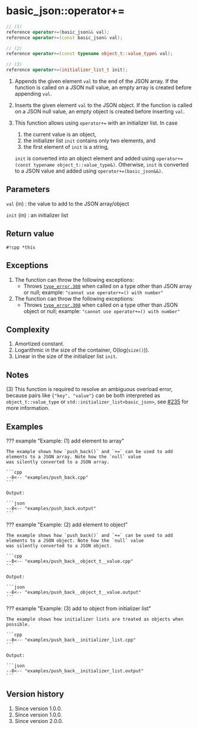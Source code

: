 # basic_json::operator+=

```cpp
// (1)
reference operator+=(basic_json&& val);
reference operator+=(const basic_json& val);

// (2)
reference operator+=(const typename object_t::value_type& val);

// (3)
reference operator+=(initializer_list_t init);
```

1. Appends the given element `val` to the end of the JSON array. If the function is called on a JSON null value, an
   empty array is created before appending `val`.

2. Inserts the given element `val` to the JSON object. If the function is called on a JSON null value, an empty object
   is created before inserting `val`.

3. This function allows using `operator+=` with an initializer list. In case

    1. the current value is an object,
    2. the initializer list `init` contains only two elements, and
    3. the first element of `init` is a string,

    `init` is converted into an object element and added using `operator+=(const typename object_t::value_type&)`.
    Otherwise, `init` is converted to a JSON value and added using `operator+=(basic_json&&)`.

## Parameters

`val` (in)
:   the value to add to the JSON array/object

`init` (in)
:   an initializer list

## Return value

`#!cpp *this`

## Exceptions

1. The function can throw the following exceptions:
    - Throws [`type_error.308`](../../home/exceptions.md#jsonexceptiontype_error308) when called on a type other than
      JSON array or null; example: `"cannot use operator+=() with number"`
2. The function can throw the following exceptions:
    - Throws [`type_error.308`](../../home/exceptions.md#jsonexceptiontype_error308) when called on a type other than
      JSON object or null; example: `"cannot use operator+=() with number"`

## Complexity

1. Amortized constant.
2. Logarithmic in the size of the container, O(log(`size()`)).
3. Linear in the size of the initializer list `init`.

## Notes

(3) This function is required to resolve an ambiguous overload error, because pairs like `{"key", "value"}` can be both
interpreted as `object_t::value_type` or `std::initializer_list<basic_json>`, see
[#235](https://github.com/nlohmann/json/issues/235) for more information.

## Examples

??? example "Example: (1) add element to array"

    The example shows how `push_back()` and `+=` can be used to add elements to a JSON array. Note how the `null` value
    was silently converted to a JSON array.
    
    ```cpp
    --8<-- "examples/push_back.cpp"
    ```
    
    Output:
    
    ```json
    --8<-- "examples/push_back.output"
    ```

??? example "Example: (2) add element to object"

    The example shows how `push_back()` and `+=` can be used to add elements to a JSON object. Note how the `null` value
    was silently converted to a JSON object.

    ```cpp
    --8<-- "examples/push_back__object_t__value.cpp"
    ```
    
    Output:
    
    ```json
    --8<-- "examples/push_back__object_t__value.output"
    ```

??? example "Example: (3) add to object from initializer list"

    The example shows how initializer lists are treated as objects when possible.

    ```cpp
    --8<-- "examples/push_back__initializer_list.cpp"
    ```
    
    Output:
    
    ```json
    --8<-- "examples/push_back__initializer_list.output"
    ```

## Version history

1. Since version 1.0.0.
2. Since version 1.0.0.
2. Since version 2.0.0.
